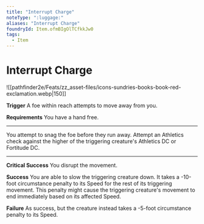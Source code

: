```yaml
---
title: "Interrupt Charge"
noteType: ":luggage:"
aliases: "Interrupt Charge"
foundryId: Item.ofmBIgOlTCfkkJw0
tags:
  - Item
---
```


# Interrupt Charge
![[pathfinder2e/Feats/zz_asset-files/icons-sundries-books-book-red-exclamation.webp|150]]

**Trigger** A foe within reach attempts to move away from you.

**Requirements** You have a hand free.

* * *

You attempt to snag the foe before they run away. Attempt an Athletics check against the higher of the triggering creature's Athletics DC or Fortitude DC.

* * *

**Critical Success** You disrupt the movement.

**Success** You are able to slow the triggering creature down. It takes a -10-foot circumstance penalty to its Speed for the rest of its triggering movement. This penalty might cause the triggering creature's movement to end immediately based on its affected Speed.

**Failure** As success, but the creature instead takes a -5-foot circumstance penalty to its Speed.
